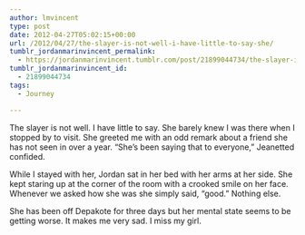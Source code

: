 ```yaml
---
author: lmvincent
type: post
date: 2012-04-27T05:02:15+00:00
url: /2012/04/27/the-slayer-is-not-well-i-have-little-to-say-she/
tumblr_jordanmarinvincent_permalink:
  - https://jordanmarinvincent.tumblr.com/post/21899044734/the-slayer-is-not-well-i-have-little-to-say-she
tumblr_jordanmarinvincent_id:
  - 21899044734
tags:
  - Journey

---
```

The slayer is not well. I have little to say. She barely knew I was there when I stopped by to visit. She greeted me with an odd remark about a friend she has not seen in over a year. &ldquo;She&rsquo;s been saying that to everyone,&rdquo; Jeanetted confided.

While I stayed with her, Jordan sat in her bed with her arms at her side. She kept staring up at the corner of the room with a crooked smile on her face. Whenever we asked how she was she simply said, &ldquo;good.&rdquo; Nothing else.

She has been off Depakote for three days but her mental state seems to be getting worse. It makes me very sad. I miss my girl.